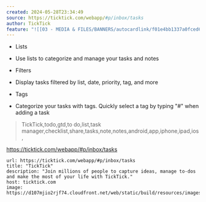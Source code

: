 ```yaml
---
created: 2024-05-28T23:34:49
source: https://ticktick.com/webapp/#p/inbox/tasks
author: TickTick
feature: "![[03 - MEDIA & FILES/BANNERS/autocardlink/f01e4bb1337a0fced65f0f15db1d5fbf.png]]"
---
```


-   Lists
    

-   Use lists to categorize and manage your tasks and notes

-   Filters
    

-   Display tasks filtered by list, date, priority, tag, and more

-   Tags
    

-   Categorize your tasks with tags. Quickly select a tag by typing "#" when adding a task
> TickTick,todo,gtd,to do,list,task manager,checklist,share,tasks,note,notes,android,app,iphone,ipad,ios,

https://ticktick.com/webapp/#p/inbox/tasks


```cardlink
url: https://ticktick.com/webapp/#p/inbox/tasks
title: "TickTick"
description: "Join millions of people to capture ideas, manage to-dos and make the most of your life with TickTick."
host: ticktick.com
image: https://d107mjio2rjf74.cloudfront.net/web/static/build/resources/images/card.png
```
